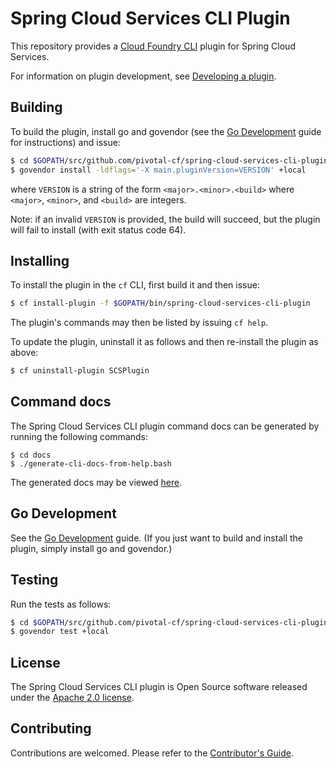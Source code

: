 # Spring Cloud Services CLI Plugin

This repository provides a [Cloud Foundry CLI](https://github.com/cloudfoundry/cli) plugin for
Spring Cloud Services.

For information on plugin development, see
[Developing a plugin](https://github.com/cloudfoundry/cli/tree/master/plugin/plugin_examples).

## Building

To build the plugin, install go and govendor (see the [Go Development](docs/go.adoc) guide for instructions) and issue:
```bash
$ cd $GOPATH/src/github.com/pivotal-cf/spring-cloud-services-cli-plugin
$ govendor install -ldflags='-X main.pluginVersion=VERSION' +local
```
where `VERSION` is a string of the form `<major>.<minor>.<build>` where `<major>`, `<minor>`, and `<build>` are integers.

Note: if an invalid `VERSION` is provided, the build will succeed, but the plugin will fail to install (with exit status code 64).

## Installing

To install the plugin in the `cf` CLI, first build it and then issue:
```bash
$ cf install-plugin -f $GOPATH/bin/spring-cloud-services-cli-plugin

```

The plugin's commands may then be listed by issuing `cf help`.

To update the plugin, uninstall it as follows and then re-install the plugin as above:
```bash
$ cf uninstall-plugin SCSPlugin
```

## Command docs

The Spring Cloud Services CLI plugin command docs can be generated by running the following commands:

```
$ cd docs
$ ./generate-cli-docs-from-help.bash
```

The generated docs may be viewed [here](docs/cli.md).

## Go Development

See the [Go Development](docs/go.adoc) guide.
(If you just want to build and install the plugin, simply install go and govendor.)

## Testing

Run the tests as follows:
```bash
$ cd $GOPATH/src/github.com/pivotal-cf/spring-cloud-services-cli-plugin
$ govendor test +local
```

## License

The Spring Cloud Services CLI plugin is Open Source software released under the
[Apache 2.0 license](http://www.apache.org/licenses/LICENSE-2.0.html).

## Contributing

Contributions are welcomed. Please refer to the [Contributor's Guide](CONTRIBUTING.md).
